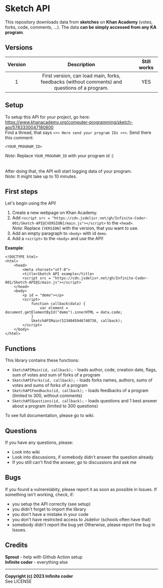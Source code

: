 # Sketch API
This repository downloads data from **sketches** on **Khan Academy** (votes, forks, code, comments, ...). The data **can be simply accessed from any KA program**. 

## Versions
| **Version** |                                             **Description**                                             | **Still works** |
|:-----------:|:-------------------------------------------------------------------------------------------------------:|:---------------:|
|1            |First version, can load main, forks, feedbacks (without comments) and questions of a program.            |YES              |

## Setup
To setup this API for your project, go here: https://www.khanacademy.org/computer-programming/sketch-api/5783330047180800 <br>
Find a thread, that says `>>> Here send your program IDs <<<`. Send there this comment: 
```
<YOUR_PROGRAM_ID>
```
*Note*: Replace `YOUR_PROGRAM_ID` with your program id :) <br><br><br>
After doing that, the API will start logging data of your program. <br>
*Note*: It might take up to 10 minutes. 

## First steps
Let's begin using the API! 
 1. Create a new webpage on Khan Academy. 
 2. Add `<script src = "https://cdn.jsdelivr.net/gh/Infinite-Coder-001/Sketch-API@[VERSION]/main.js"></script>` to the `<head>`. <br>
    *Note*: Replace `[VERSION]` with the version, that you want to use. 
 3. Add an empty paragraph to `<body>` with id `demo`. 
 4. Add a `<script>` to the `<body>` and use the API! 
 
**Example**: 
```
<!DOCTYPE html>
<html>
    <head>
        <meta charset="utf-8">
        <title>Sketch API example</title>
        <script src = "https://cdn.jsdelivr.net/gh/Infinite-Coder-001/Sketch-API@1/main.js"></script>
    </head>
    <body>
        <p id = "demo"></p>
        <script>
            function callback(data) {
                var element = document.getElementById("demo").innerHTML = data.code;
            }
            SketchAPIMain(5234045946740736, callback);
        </script>
    </body>
</html>
```
## Functions
This library contains these functions: 
 - `SketchAPIMain(id, callback);` - loads author, code, creation date, flags, sum of votes and sum of forks of a program
 - `SketchAPIForks(id, callback);` - loads forks names, authors, sums of votes and sums of forks of a program
 - `SketchAPIFeedbacks(id, callback);` - loads feedbacks of a program (limited to 300, without comments)
 - `SketchAPIQuestions(id, callback);` - loads questions and 1 best answer about a program (limited to 300 questions) 

To see full documentation, please go to wiki. 

## Questions
If you have any questions, please: 
 - Look into wiki
 - Look into discussions, if somebody didn't answer the question already
 - If you still can't find the answer, go to discussions and ask me
 
## Bugs
If you found a vulnerelabity, please report it as soon as possible in Issues. 
If something isn't working, check, if: 
 - you setup the API correctly (see setup)
 - you didn't forget to import the library
 - you don't have a mistake in your code
 - you don't have restricted access to Jsdelivr (schools often have that)
 - somebody didn't report the bug yet
Otherwise, please report the bug in Issues. 
 
## Credits
**Sprout** - help with Github Action setup <br>
**Infinite coder** - everything else

---

**Copyright (c) 2023 Infinite coder** <br>
See LICENSE
